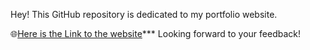 Hey! This GitHub repository is dedicated to my portfolio website. 

🌐[Here is the Link to the website](https://rsus4.github.io/index.html)***
Looking forward to your feedback!
